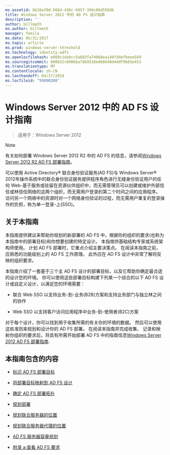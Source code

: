 ```yaml
---
ms.assetid: bb16e39d-566d-436c-b957-394c06d556db
title: Windows Server 2012 中的 AD FS 设计指南
description: ''
author: billmath
ms.author: billmath
manager: femila
ms.date: 05/31/2017
ms.topic: article
ms.prod: windows-server-threshold
ms.technology: identity-adfs
ms.openlocfilehash: e660c1dabcc5a683fa74068ea148fd4efbeee569
ms.sourcegitcommit: 0d0b32c8986ba7db9536e0b8648d4ddf9b03e452
ms.translationtype: MT
ms.contentlocale: zh-CN
ms.lasthandoff: 04/17/2019
ms.locfileid: "59890208"
---
```

# <a name="ad-fs-design-guide-in-windows-server-2012"></a>Windows Server 2012 中的 AD FS 设计指南

>适用于：Windows Server 2012
  
> [!NOTE]  
> 有关如何部署 Windows Server 2012 R2 中的 AD FS 的信息，请参阅[Windows Server 2012 R2 AD FS 部署指南](../../ad-fs/deployment/Windows-Server-2012-R2-AD-FS-Deployment-Guide.md)。  
  
可以使用 Active Directory® 联合身份验证服务\(AD FS\)与 Windows Server® 2012年操作系统中的联合身份验证服务提供程序角色进行无缝身份验证用户的任何 Web\-基于服务或驻留在资源伙伴组织中，而无需管理员可以创建或维护外部信任或林信任网络的这两个组织，而无需用户登录的第二个时间之间的应用程序。 访问另一个网络中的资源时对一个网络身份验证的过程，而无需用户重复的登录操作的负担，称为单一登录\-上\(SSO\)。  
  
## <a name="about-this-guide"></a>关于本指南  
本指南提供建议来帮助你规划的新部署的 AD FS 中，根据你的组织的要求\(也称为本指南中的部署目标\)和你想要创建的特定设计。 本指南供基础结构专家或系统架构师使用。 计划 AD FS 部署时，它重点介绍主要决策点。 在阅读本指南之前，应熟悉的功能级别上的 AD FS 工作原理。 此外应在 AD FS 设计中非常了解将反映的组织要求。  
  
本指南介绍了一套基于三个主 AD FS 设计的部署目标，以及它帮助你确定最合适的设计您的环境。 你可以使用这些部署目标构建下列某一个综合的以下 AD FS 设计或自定义设计，以满足您的环境需要：  
  
-   联合 Web SSO 以支持业务\-到\-业务\(B2B\)方案和支持业务部门与独立林之间的协作  
  
-   Web SSO 以支持客户访问应用程序中业务\-到\-使用者\(B2C\)方案  
  
对于每个设计，你可以找到用于收集所需的有关你的环境的数据。 然后可以使用这些准则来规划和设计你的 AD FS 部署。 在阅读本指南并完成收集、 记录和映射你组织的要求后，将具有所需开始部署 AD FS 中的指南信息[Windows Server 2012 AD FS 部署指南](../../ad-fs/deployment/Windows-Server-2012-AD-FS-Deployment-Guide.md).  
  
## <a name="in-this-guide"></a>本指南包含的内容  
  
-   [标识 AD FS 部署目标](Identifying-Your-AD-FS-Deployment-Goals.md)  
  
-   [将部署目标映射到 AD FS 设计](Mapping-Your-Deployment-Goals-to-an-AD-FS-Design.md)  
  
-   [确定 AD FS 部署拓扑](Determine-Your-AD-FS-Deployment-Topology.md)  
  
-   [规划部署](Planning-Your-Deployment.md)  
  
-   [规划联合服务器的位置](Planning-Federation-Server-Placement.md)  
  
-   [规划联合服务器代理的位置](Planning-Federation-Server-Proxy-Placement.md)  
  
-   [AD FS 服务器容量规划](Planning-for-AD-FS-Server-Capacity.md)  
  
-   [附录 a:查看 AD FS 要求](Appendix-A--Reviewing-AD-FS-Requirements.md)  
  

